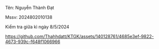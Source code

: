 Tên: Nguyễn Thành Đạt

Mssv: 2024802010138

Kiểm tra giữa kì ngày 8/5/2024


https://github.com/Thahhdatt/KTGK/assets/140128761/4685e3ef-9822-4673-939c-f648f1066966

